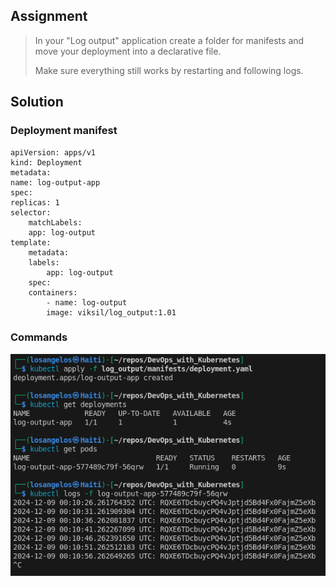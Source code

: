 ## Assignment

> 
> In your "Log output" application create a folder for manifests and move your deployment into a declarative file.
> 
> Make sure everything still works by restarting and following logs.

## Solution

### Deployment manifest

    apiVersion: apps/v1
    kind: Deployment
    metadata:
    name: log-output-app
    spec:
    replicas: 1
    selector:
        matchLabels:
        app: log-output
    template:
        metadata:
        labels:
            app: log-output
        spec:
        containers:
            - name: log-output
            image: viksil/log_output:1.01


### Commands

![Deployment for Exercise 1.03](https://raw.githubusercontent.com/VikSil/DevOps_with_Kubernetes/refs/heads/trunk/Part1/Exercise_1.03/Exercise_1.03.png)
